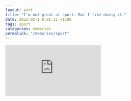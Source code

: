 ```yaml
---
layout: post
title: "I'm not great at sport. But I like doing it."
date: 2022-02-1 0:01:11 +1100
tags: sport
categories: memories
permalink: "/memories/sport"
---
```


<iframe height='160' width='300' frameborder='0' allowtransparency='true' scrolling='no'
        src='https://www.strava.com/athletes/67391920/activity-summary/8ce40c78446bd39471c3b6b51a4fd1fb3512d815'></iframe>